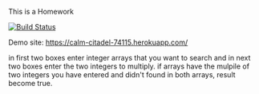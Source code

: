 This is a Homework

[![Build Status](https://travis-ci.org/errenkoc/myDemoApp.svg?branch=master)](https://travis-ci.org/errenkoc/myDemoApp)

Demo site: https://calm-citadel-74115.herokuapp.com/

in first two boxes enter integer arrays that you want to search and in next two boxes enter the two integers to multiply.
if arrays have the mulpile of two integers you have entered and didn't found in both arrays, result become true.
